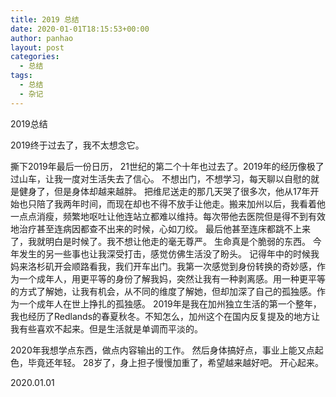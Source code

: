 ```yaml
---
title: 2019 总结
date: 2020-01-01T18:15:53+00:00
author: panhao
layout: post
categories:
  - 总结
tags:
  - 总结
  - 杂记
---
```


2019总结

2019终于过去了，我不太想念它。

撕下2019年最后一份日历， 21世纪的第二个十年也过去了。2019年的经历像极了过山车，让我一度对生活失去了信心。
不想出门，不想学习，每天聊以自慰的就是健身了，但是身体却越来越胖。
把维尼送走的那几天哭了很多次，他从17年开始也只陪了我两年时间，而现在却也不得不放手让他走。搬来加州以后，我看着他一点点消瘦，频繁地呕吐让他连站立都难以维持。每次带他去医院但是得不到有效地治疗甚至连病因都查不出来的时候，心如刀绞。
最后他甚至连床都跳不上来了，我就明白是时候了。我不想让他走的毫无尊严。
生命真是个脆弱的东西。
今年发生的另一些事也让我深受打击，感觉仿佛生活没了盼头。
记得年中的时候我妈来洛杉矶开会顺路看我，我们开车出门。我第一次感觉到身份转换的奇妙感，作为一个成年人，用更平等的身份了解我妈，突然让我有一种剥离感。用一种更平等的方式了解她，让我有机会，从不同的维度了解她，但却加深了自己的孤独感。作为一个成年人在世上挣扎的孤独感。
2019年是我在加州独立生活的第一个整年，我也经历了Redlands的春夏秋冬。不知怎么，加州这个在国内反复提及的地方让我有些喜欢不起来。但是生活就是单调而平淡的。

2020年我想学点东西，做点内容输出的工作。
然后身体搞好点，事业上能又点起色，毕竟还年轻。
28岁了，身上担子慢慢加重了，希望越来越好吧。
开心起来。

2020.01.01